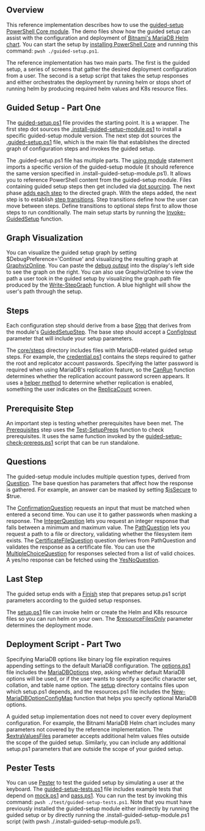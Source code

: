 ## Overview

This reference implementation describes how to use the [guided-setup PowerShell Core module](https://www.powershellgallery.com/packages?q=guided-setup). The demo files show how the guided setup can assist with the configuration and deployment of [Bitnami's MariaDB Helm chart](https://github.com/bitnami/charts/tree/master/bitnami/mariadb). You can start the setup by [installing PowerShell Core](https://docs.microsoft.com/en-us/powershell/scripting/install/installing-powershell) and running this command: `pwsh ./guided-setup.ps1`.

The reference implementation has two main parts. The first is the guided setup, a series of screens that gather the desired deployment configuration from a user. The second is a setup script that takes the setup responses and either orchestrates the deployment by running helm or stops short of running helm by producing required helm values and K8s resource files.

## Guided Setup - Part One

The [guided-setup.ps1](guided-setup.ps1) file provides the starting point. It is a wrapper. The first step dot sources the [.install-guided-setup-module.ps1](.install-guided-setup-module.ps1) to install a specific guided-setup module version. The next step dot sources the [.guided-setup.ps1](.guided-setup.ps1) file, which is the main file that establishes the directed graph of configuration steps and invokes the guided setup.

The .guided-setup.ps1 file has multiple parts. The [using module](.guided-setup.ps1#L8) statement imports a specific version of the guided-setup module (it should reference the same version specified in .install-guided-setup-module.ps1). It allows you to reference PowerShell content from the guided-setup module. Files containing guided setup steps then get included via [dot sourcing](.guided-setup.ps1#L34). The next phase [adds each step](.guided-setup.ps1#L53) to the directed graph. With the steps added, the next step is to establish [step transitions](.guided-setup.ps1#L56). Step transitions define how the user can move between steps. Define transitions to optional steps first to allow those steps to run conditionally. The main setup starts by running the [Invoke-GuidedSetup](.guided-setup.ps1#L84) function.

## Graph Visualization

You can visualize the guided setup graph by setting $DebugPreference='Continue' and visualizing the resulting graph at [GraphvizOnline](https://dreampuf.github.io/GraphvizOnline). You can paste the [debug output](.guided-setup.ps1#L78) into the display's left side to see the graph on the right. You can also use GraphvizOnline to view the path a user took in the guided setup by visualizing the graph.path file produced by the [Write-StepGraph](.guided-setup.ps1#L86) function. A blue highlight will show the user's path through the setup.

## Steps

Each configuration step should derive from a base [Step](core/steps/step.ps1) that derives from the module's [GuidedSetupStep](../guided-setup.psm1#L873). The base step should accept a [ConfigInput](core/steps/config.ps1) parameter that will include your setup parameters.

The [core/steps](core/steps) directory includes files with MariaDB-related guided setup steps. For example, the [credential.ps1](core/steps/credential.ps1) contains the steps required to gather the root and replicator account passwords. Specifying the latter password is required when using MariaDB's replication feature, so the [CanRun](core/steps/credential.ps1#L70) function determines whether the replication account password screen appears. It uses a [helper method](core/steps/config.ps1#L28) to determine whether replication is enabled, something the user indicates on the [ReplicaCount](core/steps/replication.ps1) screen.

## Prerequisite Step

An important step is testing whether prerequisites have been met. The [Prerequisites](core/steps/prereq.ps1#L1) step uses the [Test-SetupPreqs](core/setup/prereqs.ps1#L1) function to check prerequisites. It uses the same function invoked by the [guided-setup-check-prereqs.ps1](guided-setup-check-prereqs.ps1) script that can be run standalone.

## Questions

The guided-setup module includes multiple question types, derived from [Question](../guided-setup.psm1#L604). The base question has parameters that affect how the response is gathered. For example, an answer can be masked by setting [$isSecure](../guided-setup.psm1#L612) to $true.

The [ConfirmationQuestion](../guided-setup.psm1#L675) requests an input that must be matched when entered a second time. You can use it to gather passwords when masking a response. The [IntegerQuestion](../guided-setup.psm1#L708) lets you request an integer response that falls between a minimum and maximum value. The [PathQuestion](../guided-setup.psm1#L755) lets you request a path to a file or directory, validating whether the filesystem item exists. The [CertificateFileQuestion](../guided-setup.psm1#L790) question derives from PathQuestion and validates the response as a certificate file. You can use the [MultipleChoiceQuestion](../guided-setup.psm1#L843) for responses selected from a list of valid choices. A yes/no response can be fetched using the [YesNoQuestion](../guided-setup.psm1#L865).

## Last Step

The guided setup ends with a [Finish](core/steps/summary.ps1#L16) step that prepares setup.ps1 script parameters according to the guided setup responses.

The [setup.ps1](core/setup.ps1) file can invoke helm or create the Helm and K8s resource files so you can run helm on your own. The [$resourceFilesOnly](core/setup.ps1#L32) parameter determines the deployment mode.

## Deployment Script - Part Two

Specifying MariaDB options like binary log file expiration requires appending settings to the default MariaDB configuration. The [options.ps1](core/steps/options.ps1) file includes the [MariaDBOptions](core/steps/options.ps1#L1) step, asking whether default MariaDB options will be used, or if the user wants to specify a specific character set, collation, and table name option. The [setup](core/setup) directory contains files upon which setup.ps1 depends, and the resources.ps1 file includes the [New-MariaDBOptionConfigMap](core/setup/resources.ps1#L27) function that helps you specify optional MariaDB options.

A guided setup implementation does not need to cover every deployment configuration. For example, the Bitnami MariaDB Helm chart includes many parameters not covered by the reference implementation. The [$extraValuesFiles](core/setup.ps1#L26) parameter accepts additional helm values files outside the scope of the guided setup. Similarly, you can include any additional setup.ps1 parameters that are outside the scope of your guided setup.

## Pester Tests

You can use [Pester](https://pester.dev/) to test the guided setup by simulating a user at the keyboard. The [guided-setup-tests.ps1](test/guided-setup-tests.ps1) file includes example tests that depend on [mock.ps1](test/mock.ps1) and [pass.ps1](test/pass.ps1). You can run the test by invoking this command: `pwsh ./test/guided-setup-tests.ps1`. Note that you must have previously installed the guided-setup module either indirectly by running the guided setup or by directly running the .install-guided-setup-module.ps1 script (with pwsh ./.install-guided-setup-module.ps1).
